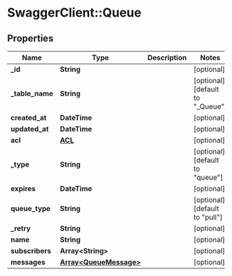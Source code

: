 # SwaggerClient::Queue

## Properties
Name | Type | Description | Notes
------------ | ------------- | ------------- | -------------
**_id** | **String** |  | [optional] 
**_table_name** | **String** |  | [optional] [default to &quot;_Queue&quot;]
**created_at** | **DateTime** |  | [optional] 
**updated_at** | **DateTime** |  | [optional] 
**acl** | [**ACL**](ACL.md) |  | [optional] 
**_type** | **String** |  | [optional] [default to &quot;queue&quot;]
**expires** | **DateTime** |  | [optional] 
**queue_type** | **String** |  | [optional] [default to &quot;pull&quot;]
**_retry** | **String** |  | [optional] 
**name** | **String** |  | [optional] 
**subscribers** | **Array&lt;String&gt;** |  | [optional] 
**messages** | [**Array&lt;QueueMessage&gt;**](QueueMessage.md) |  | [optional] 



